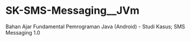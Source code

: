 # SK-SMS-Messaging__JVm
Bahan Ajar Fundamental Pemrograman Java (Android) - Studi Kasus; SMS Messaging 1.0
